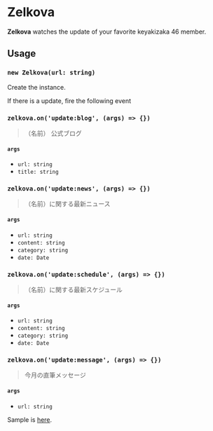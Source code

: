 # Zelkova

**Zelkova** watches the update of your favorite keyakizaka 46 member.

## Usage

### `new Zelkova(url: string)`

Create the instance.

If there is a update, fire the following event

### `zelkova.on('update:blog', (args) => {})`

> （名前） 公式ブログ

#### `args`

* `url: string`
* `title: string`

### `zelkova.on('update:news', (args) => {})`

> （名前）に関する最新ニュース

#### `args`

* `url: string`
* `content: string`
* `category: string`
* `date: Date`

### `zelkova.on('update:schedule', (args) => {})`

> （名前）に関する最新スケジュール

#### `args`

* `url: string`
* `content: string`
* `category: string`
* `date: Date`

### `zelkova.on('update:message', (args) => {})`

> 今月の直筆メッセージ

#### `args`

* `url: string`

Sample is [here](./sample).